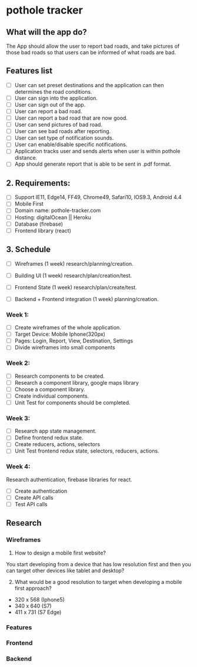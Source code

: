 # pothole tracker

## What will the app do?

 The App should allow the user to report bad roads, and take pictures of those 
 bad roads so that users can be informed of what roads are bad. 

## Features list
- [ ] User can set preset destinations and the application can then determines the road conditions.
- [ ] User can sign into the application.
- [ ] User can sign out of the app. 
- [ ] User can report a bad road.
- [ ] User can report a bad road that are now good.
- [ ] User can send pictures of bad road. 
- [ ] User can see bad roads after reporting.
- [ ] User can set type of notification sounds.
- [ ] User can enable/disable specific notifications.
- [ ] Application tracks user and sends alerts when user is within pothole distance.
- [ ] App should generate report that is able to be sent in .pdf format.

## 2. Requirements:
- [ ] Support IE11, Edge14, FF49, Chrome49, Safari10, IOS9.3, Android 4.4
- [ ] Mobile First 
- [ ] Domain name: pothole-tracker.com
- [ ] Hosting: digitalOcean || Heroku
- [ ] Database (firebase)
- [ ] Frontend library (react)

## 3. Schedule
- [ ] Wireframes (1 week) research/planning/creation.
- [ ] Building UI (1 week) research/plan/creation/test.
- [ ] Frontend State (1 week) research/plan/create/test.
- [ ] Backend + Frontend integration (1 week) planning/creation.


### Week 1:
- [ ] Create wireframes of the whole application.
- [ ] Target Device: Mobile Iphone(320px) 
- [ ] Pages: Login, Report, View, Destination, Settings
- [ ] Divide wireframes into small components

### Week 2:
- [ ] Research components to be created.
- [ ] Research a component library, google maps library
- [ ] Choose a component library.
- [ ] Create individual components.
- [ ] Unit Test for components should be completed.

### Week 3:
- [ ] Research app state management.
- [ ] Define frontend redux state.
- [ ] Create reducers, actions, selectors
- [ ] Unit Test frontend redux state, selectors, reducers, actions.

### Week 4:
Research authentication, firebase libraries for react.
- [ ] Create authentication
- [ ] Create API calls
- [ ] Test API calls

## Research

### Wireframes
1. How to design a mobile first website?
 
 You start developing from a device that has low resolution first and then you
 can target other devices like tablet and desktop?

2. What would be a good resolution to target when developing a mobile first 
approach?

- 320 x 568 (Iphone5)
- 340 x 640 (S7)
- 411 x 731 (S7 Edge)

### Features

### Frontend

### Backend